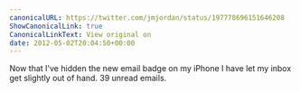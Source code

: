 ```yaml
---
canonicalURL: https://twitter.com/jmjordan/status/197778696151646208
ShowCanonicalLink: true
CanonicalLinkText: View original on
date: 2012-05-02T20:04:50+00:00
---
```

Now that I've hidden the new email badge on my iPhone I have let my inbox get slightly out of hand. 39 unread emails.